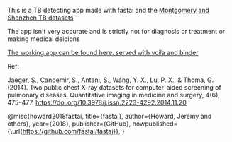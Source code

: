 This is a TB detecting app made with fastai and the [Montgomery and Shenzhen TB datasets](https://lhncbc.nlm.nih.gov/LHC-publications/pubs/TuberculosisChestXrayImageDataSets.html)

The app isn't very accurate and is strictly not for diagnosis or treatment or making medical deicions

[The working app can be found here, served with voila and binder](https://hub.gke2.mybinder.org/user/aflip-tbornottb-piipw70u/voila/render/TB_or_not_TB.ipynb?token=JdX_LwudQFaa6GOuNneIuw)


Ref:

Jaeger, S., Candemir, S., Antani, S., Wáng, Y. X., Lu, P. X., & Thoma, G. (2014). Two public chest X-ray datasets for computer-aided screening of pulmonary diseases. Quantitative imaging in medicine and surgery, 4(6), 475–477. https://doi.org/10.3978/j.issn.2223-4292.2014.11.20



@misc{howard2018fastai,
  title={fastai},
  author={Howard, Jeremy and others},
  year={2018},
  publisher={GitHub},
  howpublished={\url{https://github.com/fastai/fastai}},
}
